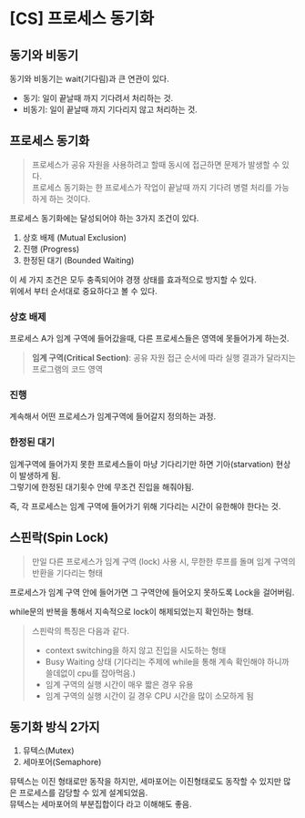 # [CS] 프로세스 동기화

## 동기와 비동기

동기와 비동기는 wait(기다림)과 큰 연관이 있다.

- 동기: 일이 끝날때 까지 기다려서 처리하는 것.
- 비동기: 일이 끝날때 까지 기다리지 않고 처리하는 것.

## 프로세스 동기화

> 프로세스가 공유 자원을 사용하려고 할때 동시에 접근하면 문제가 발생할 수 있다.  
> 프로세스 동기화는 한 프로세스가 작업이 끝날때 까지 기다려 병렬 처리를 가능하게 하는 것이다.

프로세스 동기화에는 달성되어야 하는 3가지 조건이 있다.

1. 상호 배제 (Mutual Exclusion)
2. 진행 (Progress)
3. 한정된 대기 (Bounded Waiting)

이 세 가지 조건은 모두 충족되어야 경쟁 상태를 효과적으로 방지할 수 있다.  
위에서 부터 순서대로 중요하다고 볼 수 있다.

### 상호 배제

프로세스 A가 임계 구역에 들어갔을때, 다른 프로세스들은 영역에 못들어가게 하는것.

> **임계 구역(Critical Section)**: 공유 자원 접근 순서에 따라 실행 결과가 달라지는 프로그램의 코드 영역

### 진행

계속해서 어떤 프로세스가 임계구역에 들어갈지 정의하는 과정.

### 한정된 대기

임계구역에 들어가지 못한 프로세스들이 마냥 기다리기만 하면 기아(starvation) 현상이 발생하게 됨.  
그렇기에 한정된 대기횟수 안에 무조건 진입을 해줘야됨.

즉, 각 프로세스는 임계 구역에 들어가기 위해 기다리는 시간이 유한해야 한다는 것.

## 스핀락(Spin Lock)

> 만일 다른 프로세스가 임계 구역 (lock) 사용 시, 무한한 루프를 돌며 임계 구역의 반환을 기다리는 형태

프로세스가 임계 구역 안에 들어가면 그 구역안에 들어오지 못하도록 Lock을 걸어버림.

while문의 반복을 통해서 지속적으로 lock이 해제되었는지 확인하는 형태.

> 스핀락의 특징은 다음과 같다.
>
> - context switching을 하지 않고 진입을 시도하는 형태
> - Busy Waiting 상태 (기다리는 주제에 while을 통해 계속 확인해야 하니까 쓸데없이 cpu를 잡아먹음.)
> - 임계 구역의 실행 시간이 매우 짧은 경우 유용
> - 임계 구역의 실행 시간이 길 경우 CPU 시간을 많이 소모하게 됨

## 동기화 방식 2가지

1. 뮤텍스(Mutex)
2. 세마포어(Semaphore)

뮤텍스는 이진 형태로만 동작을 하지만, 세마포어는 이진형태로도 동작할 수 있지만 많은 프로세스를 감당할 수 있게 설계되었음.  
뮤텍스는 세마포어의 부분집합이다 라고 이해해도 좋음.
